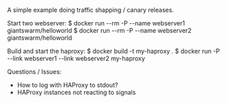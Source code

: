 A simple example doing traffic shapping / canary releases.

Start two webserver:
$ docker run --rm -P --name webserver1 giantswarm/helloworld
$ docker run --rm -P --name webserver2 giantswarm/helloworld

Build and start the haproxy:
$ docker build -t my-haproxy .
$ docker run -P --link webserver1 --link webserver2 my-haproxy

Questions / Issues:
* How to log with HAProxy to stdout?
* HAProxy instances not reacting to signals
